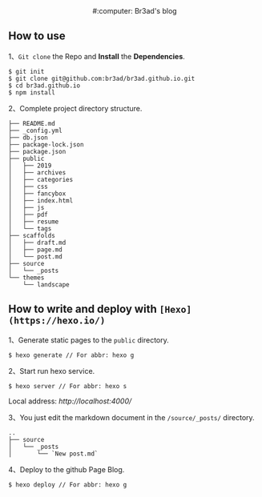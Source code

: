 <center>#:computer: Br3ad's blog</center>


## How to use
1、`Git clone` the Repo and **Install** the **Dependencies**.
```
$ git init
$ git clone git@github.com:br3ad/br3ad.github.io.git
$ cd br3ad.github.io
$ npm install
```

2、Complete project directory structure.
```
├── README.md
├── _config.yml
├── db.json
├── package-lock.json
├── package.json
├── public
│   ├── 2019
│   ├── archives
│   ├── categories
│   ├── css
│   ├── fancybox
│   ├── index.html
│   ├── js
│   ├── pdf
│   ├── resume
│   └── tags
├── scaffolds
│   ├── draft.md
│   ├── page.md
│   └── post.md
├── source
│   └── _posts
└── themes
    └── landscape
```

## How to write and deploy with `[Hexo](https://hexo.io/)`
1、Generate static pages to the `public` directory.
```
$ hexo generate // For abbr: hexo g
```

2、Start run hexo service.
```
$ hexo server // For abbr: hexo s
```
Local address: *http://localhost:4000/*

3、You just edit the markdown document in the `/source/_posts/` directory.
```
..
├── source
│   └── _posts
│       └── `New post.md`
```

4、Deploy to the github Page Blog.
```
$ hexo deploy // For abbr: hexo g
```
